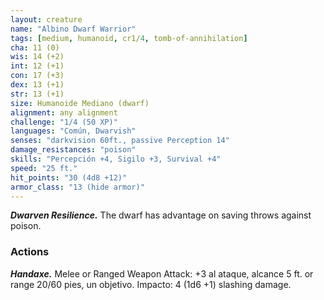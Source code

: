 ```yaml
---
layout: creature
name: "Albino Dwarf Warrior"
tags: [medium, humanoid, cr1/4, tomb-of-annihilation]
cha: 11 (0)
wis: 14 (+2)
int: 12 (+1)
con: 17 (+3)
dex: 13 (+1)
str: 13 (+1)
size: Humanoide Mediano (dwarf)
alignment: any alignment
challenge: "1/4 (50 XP)"
languages: "Común, Dwarvish"
senses: "darkvision 60ft., passive Perception 14"
damage_resistances: "poison"
skills: "Percepción +4, Sigilo +3, Survival +4"
speed: "25 ft."
hit_points: "30 (4d8 +12)"
armor_class: "13 (hide armor)"
---
```


***Dwarven Resilience.*** The dwarf has advantage on saving throws against poison.

### Actions

***Handaxe.*** Melee or Ranged Weapon Attack: +3 al ataque, alcance 5 ft. or range 20/60 pies, un objetivo. Impacto: 4 (1d6 +1) slashing damage.